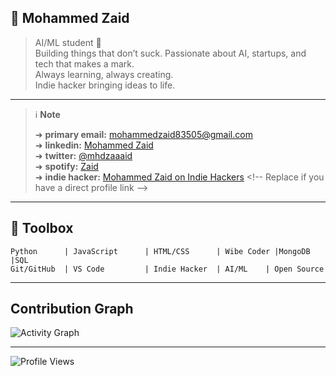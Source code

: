   <!-- Mohammed Zaid - AI/ML Student 🚀 -->

## 👤 Mohammed Zaid

> AI/ML student 🚀  
> Building things that don’t suck. Passionate about AI, startups, and tech that makes a mark.  
> Always learning, always creating.  
> Indie hacker bringing ideas to life.

---

> ℹ️ **Note**
>
> ➜ **primary email:** [mohammedzaid83505@gmail.com](mailto:mohammedzaid83505@gmail.com)  
> ➜ **linkedin:** [Mohammed Zaid](https://www.linkedin.com/in/mohammed-zaid-823a20240/)  
> ➜ **twitter:** [@mhdzaaaid](https://twitter.com/mhdzaaaid)  
> ➜ **spotify:** [Zaid](https://open.spotify.com/user/31d3y5zjo3f6lqz2rw2r5qah5c3a)  
> ➜ **indie hacker:** [Mohammed Zaid on Indie Hackers]([https://www.indiehackers.com/](https://www.reddit.com/u/Zaaaaaaid/s/vBkZH5RWQI)) <!-- Replace if you have a direct profile link -->

---

## 🧰 Toolbox

```text
Python      | JavaScript      | HTML/CSS      | Wibe Coder |MongoDB |SQL
Git/GitHub  | VS Code         | Indie Hacker  | AI/ML    | Open Source
```

---

## Contribution Graph
![Activity Graph](https://github-readme-activity-graph.vercel.app/graph?username=MohammedZaid-AI&theme=react-dark&hide_border=true&area=true)

---

<p align="left">
  <img src="https://komarev.com/ghpvc/?username=MohammedZaid-AI&label=Profile%20views&color=0e75b6&style=flat" alt="Profile Views"/>
</p>
